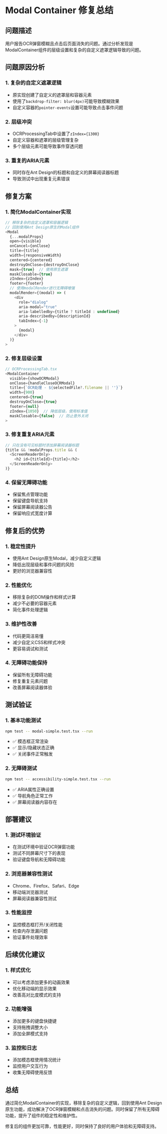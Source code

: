# Modal Container 修复总结

## 问题描述
用户报告OCR弹窗模糊且点击后页面消失的问题。通过分析发现是ModalContainer组件的层级设置和复杂的自定义遮罩逻辑导致的问题。

## 问题原因分析

### 1. 复杂的自定义遮罩逻辑
- 原实现创建了自定义的遮罩层和容器元素
- 使用了`backdrop-filter: blur(4px)`可能导致模糊效果
- 自定义容器的`pointer-events`设置可能导致点击事件问题

### 2. 层级冲突
- OCRProcessingTab中设置了`zIndex={1300}`
- 自定义容器和遮罩的层级管理复杂
- 多个层级元素可能导致事件穿透问题

### 3. 重复的ARIA元素
- 同时存在Ant Design的标题和自定义的屏幕阅读器标题
- 导致测试中出现重复元素错误

## 修复方案

### 1. 简化ModalContainer实现
```typescript
// 移除复杂的自定义遮罩和容器逻辑
// 回到使用Ant Design原生的Modal组件
<Modal
  {...modalProps}
  open={visible}
  onCancel={onClose}
  title={title}
  width={responsiveWidth}
  centered={centered}
  destroyOnClose={destroyOnClose}
  mask={true}  // 使用原生遮罩
  maskClosable={true}
  zIndex={zIndex}
  footer={footer}
  // 使用modalRender进行无障碍增强
  modalRender={(modal) => (
    <div
      role="dialog"
      aria-modal="true"
      aria-labelledby={title ? titleId : undefined}
      aria-describedby={descriptionId}
      tabIndex={-1}
    >
      {modal}
    </div>
  )}
>
```

### 2. 修复层级设置
```typescript
// OCRProcessingTab.tsx
<ModalContainer
  visible={showOCRModal}
  onClose={handleCloseOCRModal}
  title={`OCR处理 - ${selectedFile?.filename || ''}`}
  width={900}
  centered={true}
  destroyOnClose={true}
  footer={null}
  zIndex={1050}  // 降低层级，使用标准值
  maskClosable={false}  // 防止意外关闭
>
```

### 3. 修复重复ARIA元素
```typescript
// 只在没有可见标题时添加屏幕阅读器标题
{title && !modalProps.title && (
  <ScreenReaderOnly>
    <h2 id={titleId}>{title}</h2>
  </ScreenReaderOnly>
)}
```

### 4. 保留无障碍功能
- 保留焦点管理功能
- 保留键盘导航支持
- 保留屏幕阅读器公告
- 保留响应式宽度计算

## 修复后的优势

### 1. 稳定性提升
- 使用Ant Design原生Modal，减少自定义逻辑
- 降低出现层级和事件问题的风险
- 更好的浏览器兼容性

### 2. 性能优化
- 移除复杂的DOM操作和样式计算
- 减少不必要的容器元素
- 简化事件处理逻辑

### 3. 维护性改善
- 代码更简洁易懂
- 减少自定义CSS和样式冲突
- 更容易调试和测试

### 4. 无障碍功能保持
- 保留所有无障碍功能
- 修复重复元素问题
- 改善屏幕阅读器体验

## 测试验证

### 1. 基本功能测试
```bash
npm test -- modal-simple.test.tsx --run
```
- ✅ 模态框正常渲染
- ✅ 显示/隐藏状态正确
- ✅ 关闭事件正常触发

### 2. 无障碍测试
```bash
npm test -- accessibility-simple.test.tsx --run
```
- ✅ ARIA属性正确设置
- ✅ 导航角色正常工作
- ✅ 屏幕阅读器内容存在

## 部署建议

### 1. 测试环境验证
- 在测试环境中验证OCR弹窗功能
- 测试不同屏幕尺寸下的表现
- 验证键盘导航和无障碍功能

### 2. 浏览器兼容性测试
- Chrome、Firefox、Safari、Edge
- 移动端浏览器测试
- 屏幕阅读器兼容性测试

### 3. 性能监控
- 监控模态框打开/关闭性能
- 检查内存泄漏问题
- 验证事件处理效率

## 后续优化建议

### 1. 样式优化
- 可以考虑添加更多的动画效果
- 优化移动端的显示效果
- 改善高对比度模式的支持

### 2. 功能增强
- 添加更多的键盘快捷键
- 支持拖拽调整大小
- 添加全屏模式支持

### 3. 监控和日志
- 添加模态框使用情况统计
- 监控用户交互行为
- 收集无障碍使用反馈

## 总结

通过简化ModalContainer的实现，移除复杂的自定义逻辑，回到使用Ant Design原生功能，成功解决了OCR弹窗模糊和点击消失的问题。同时保留了所有无障碍功能，提升了组件的稳定性和维护性。

修复后的组件更加可靠，性能更好，同时保持了良好的用户体验和无障碍支持。